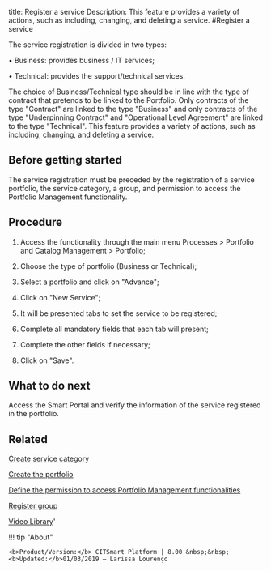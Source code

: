 title:  Register a service
Description: This feature provides a variety of actions, such as including, changing, and deleting a service.
#Register a service

The service registration is divided in two types:

•	Business: provides business / IT services;

•	Technical: provides the support/technical services.

The choice of Business/Technical type should be in line with the type of contract that pretends to be linked to the Portfolio. Only contracts of the type "Contract" are linked to the type "Business" and only contracts of the type "Underpinning Contract" and "Operational Level Agreement" are linked to the type "Technical".
This feature provides a variety of actions, such as including, changing, and deleting a service.

Before getting started
--------------------------

The service registration must be preceded by the registration of a service
portfolio, the service category, a group, and permission to access the Portfolio
Management functionality.

Procedure
-------------

1.  Access the functionality through the main menu Processes \> Portfolio and
    Catalog Management \> Portfolio;

2.  Choose the type of portfolio (Business or Technical);

3.  Select a portfolio and click on "Advance";

4.  Click on "New Service";

5.  It will be presented tabs to set the service to be registered;

6.  Complete all mandatory fields that each tab will present;

7.  Complete the other fields if necessary;

8.  Click on "Save".

What to do next
-------------------

Access the Smart Portal and verify the information of the service registered in
the portfolio.

Related
-----------

[Create service category](/en-us/citsmart-esp-8/processes/portfolio-and-catalog/configuration/create-service-category.html)

[Create the portfolio](/en-us/citsmart-esp-8/processes/portfolio-and-catalog/use/create-the-portfolio.html)

[Define the permission to access Portfolio Management functionalities](/en-us/citsmart-esp-8/initial-settings/access-settings/profile/portfolio-management.html)

[Register group](/en-us/citsmart-esp-8/initial-settings/access-settings/user/register-groups.html)

<i class='fa fa-youtube-play  fa-2x' style='color:#97ce17;vertical-align: middle;'> </i> [Video Library](https://www.youtube.com/playlist?list=PLB5qK2uzf2RNx1eXRaihDR_bxXjGhgFut)'

!!! tip "About"

    <b>Product/Version:</b> CITSmart Platform | 8.00 &nbsp;&nbsp;
    <b>Updated:</b>01/03/2019 – Larissa Lourenço
